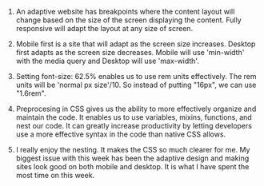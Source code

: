 1. An adaptive website has breakpoints where the content layout will change based on the size of the screen displaying the content. Fully responsive will adapt the layout at any size of screen.

2. Mobile first is a site that will adapt as the screen size increases. Desktop first adapts as the screen size decreases. Mobile will use 'min-width' with the media query and Desktop will use 'max-width'.

3. Setting font-size: 62.5% enables us to use rem units effectively. The rem units will be 'normal px size'/10. So instead of putting "16px", we can use "1.6rem".

4. Preprocesing in CSS gives us the ability to more effectively organize and maintain the code. It enables us to use variables, mixins, functions, and nest our code. It can greatly increase productivity by letting developers use a more effective syntax in the code than native CSS allows. 

5. I really enjoy the nesting. It makes the CSS so much clearer for me. My biggest issue with this week has been the adaptive design and making sites look good on both mobile and desktop. It is what I have spent the most time on this week. 